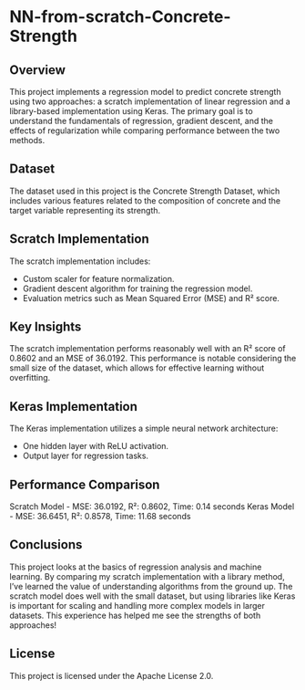 # NN-from-scratch-Concrete-Strength

## Overview ##
This project implements a regression model to predict concrete strength using two approaches: a scratch implementation of linear regression and a library-based implementation using Keras. The primary goal is to understand the fundamentals of regression, gradient descent, and the effects of regularization while comparing performance between the two methods.

## Dataset ##
The dataset used in this project is the Concrete Strength Dataset, which includes various features related to the composition of concrete and the target variable representing its strength.

## Scratch Implementation ##
The scratch implementation includes:
- Custom scaler for feature normalization.
- Gradient descent algorithm for training the regression model.
- Evaluation metrics such as Mean Squared Error (MSE) and R² score.

## Key Insights ##
The scratch implementation performs reasonably well with an R² score of 0.8602 and an MSE of 36.0192.
This performance is notable considering the small size of the dataset, which allows for effective learning without overfitting.

## Keras Implementation ##
The Keras implementation utilizes a simple neural network architecture:
- One hidden layer with ReLU activation.
- Output layer for regression tasks.

## Performance Comparison ##
Scratch Model - MSE: 36.0192, R²: 0.8602, Time: 0.14 seconds
Keras Model   - MSE: 36.6451, R²: 0.8578, Time: 11.68 seconds

## Conclusions ##
This project looks at the basics of regression analysis and machine learning. By comparing my scratch implementation with a library method, I’ve learned the value of understanding algorithms from the ground up. The scratch model does well with the small dataset, but using libraries like Keras is important for scaling and handling more complex models in larger datasets. This experience has helped me see the strengths of both approaches!

## License ##
This project is licensed under the Apache License 2.0.
